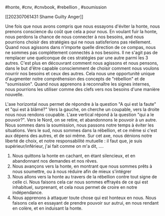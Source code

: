 #honte, #cnv, #cnvbook, #rebellion , #soumission 

[[202307061431 Shame Guilty Anger]]


Une fois que nous avons compris que nous essayons d'éviter la honte, nous prenons conscience du coût que cela a pour nous. En voulant fuir la honte, nous perdons la chance de nous connecter à nos besoins, and nous pourrions choisir des stratégies qui ne nous satisferions pas réellement. Quand nous agissons dans n'importe quelle direction de ce compas, nous ne sommes pas complétement connectés à nos besoins. Il ne s'agit pas de remplacer une quelconque de ces stratégies par une autre parmi les 3 autres.
C'est plus en découvrant comment nous agissons et nous pensons, dans le but d'être capable consciemment de choisir comment nous voulons nourrir nos besoins et ceux des autres. Cela nous une opportunité unique d'augmenter notre compréhension des concepts de "rébellion" et de "soumission". Quand nous apprenons à reconnaître les signes internes, nous pourrions les utiliser comme des clefs vers nos besoins d'une manière nouvelle.

L'axe horizontal nous permet de répondre à la question "A qui est la faute" et "qui est à blâmé?"
Vers la gauche, on cherche un coupable, vers la droite nous nous rendons coupable.
L'axe vertical répond à la question "qui a le pouvoir?".
Vers le Nord, on se retire, et abandonnons le pouvoir à un autre. Nous sommes dans la soumission, nous passons notre temps à éviter les situations.
Vers le sud, nous sommes dans la rébellion, et ce même si c'est aux dépens des autres, et de soi même.
Sur cet axe, nous dénions notre liberté de choix, et notre responsabilité mutuelle : il faut que, je suis supérieur/inférieur, j'ai fait comme on m'a dit, ....

1. Nous quittons la honte en cachant, en étant silencieux, et en abandonnant nos demandes et nos rêves.
2. Nous avançons vers la honte, en montrant que nous sommes prêts à nous soumettre, ou à nous réduire afin de mieux s'intégrer
3. Nous allons vers la honte au travers de la rébellion contre tout signe de celle ci. Nous faisons cela car nous sommes effrayés de ce qui est inhabituel, surprenant, et cela nous permet de croire en notre indépendance.
4. Nous apprenons à attaquer toute chose qui est honteux en nous. Nous faisons cela en essayant de prendre pouvoir sur autrui, en nous rendant en colère, et en induisant la honte.